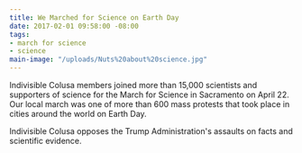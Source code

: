```yaml
---
title: We Marched for Science on Earth Day
date: 2017-02-01 09:58:00 -08:00
tags:
- march for science
- science
main-image: "/uploads/Nuts%20about%20science.jpg"
---
```


Indivisible Colusa members joined more than 15,000 scientists and supporters of science for the March for Science in Sacramento on April 22. Our local march was one of more than 600 mass protests that took place in cities around the world on Earth Day. 

Indivisible Colusa opposes the Trump Administration's assaults on facts and scientific evidence.